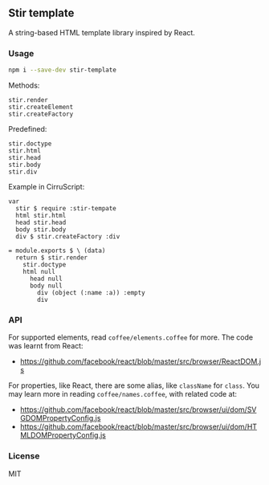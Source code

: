 
Stir template
------

A string-based HTML template library inspired by React.

### Usage

```bash
npm i --save-dev stir-template
```

Methods:

```cirru
stir.render
stir.createElement
stir.createFactory
```

Predefined:

```cirru
stir.doctype
stir.html
stir.head
stir.body
stir.div
```

Example in CirruScript:

```cirru
var
  stir $ require :stir-tempate
  html stir.html
  head stir.head
  body stir.body
  div $ stir.createFactory :div

= module.exports $ \ (data)
  return $ stir.render
    stir.doctype
    html null
      head null
      body null
        div (object (:name :a)) :empty
        div
```

### API

For supported elements, read `coffee/elements.coffee` for more.
The code was learnt from React:

* https://github.com/facebook/react/blob/master/src/browser/ReactDOM.js

For properties, like React, there are some alias, like `className` for `class`.
You may learn more in reading `coffee/names.coffee`, with related code at:

* https://github.com/facebook/react/blob/master/src/browser/ui/dom/SVGDOMPropertyConfig.js
* https://github.com/facebook/react/blob/master/src/browser/ui/dom/HTMLDOMPropertyConfig.js


### License

MIT
